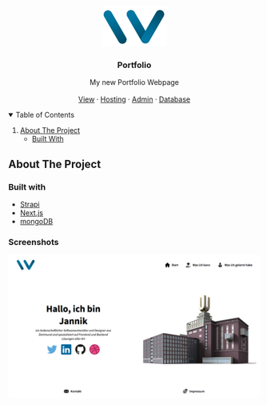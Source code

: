 <!-- PROJECT LOGO -->
<br />
<p align="center">
  <a href="https://github.com/othneildrew/Best-README-Template">
    <img src="media/portfolio_logo.png" alt="Logo" height="80">
  </a>

  <h3 align="center">Portfolio</h3>

  <p align="center">
    My new Portfolio Webpage
    <br />
    <br />
    <a href="https://willey3x37.de" target="_blank">View</a>
    ·
    <a href="https://vercel.com/dashboard" target="_blank">Hosting</a>
    ·
    <a href="https://strapi-portfolio-cms.herokuapp.com/admin" target="_blank">Admin</a>
    ·
    <a href="https://account.mongodb.com/account/login?n=%2Fv2%2F5fd1ef778e65fd6f68517c17&nextHash=%23clusters" target="_blank">Database</a>
  </p>
</p>

<!-- TABLE OF CONTENTS -->
<details open="open">
  <summary>Table of Contents</summary>
  <ol>
    <li>
      <a href="#about-the-project">About The Project</a>
      <ul>
        <li><a href="#built-with">Built With</a></li>
      </ul>
    </li>
  </ol>
</details>


<!-- ABOUT THE PROJECT -->
## About The Project


### Built with
- [Strapi](https://strapi.io)
- [Next.js](https://nextjs.org/)
- [mongoDB](https://www.mongodb.com)

### Screenshots
![Product Name Screen Shot](media/Screenshot_index.png)

